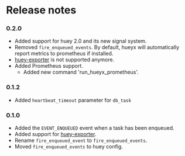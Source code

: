 # Release notes

### 0.2.0
- Added support for huey 2.0 and its new signal system.
- Removed `fire_enqueued_events`. By default, hueyx will automatically report metrics to prometheus if installed.
- [huey-exporter](https://github.com/APGSGA/huey-exporter) is not supported anymore.
- Added Prometheus support.
    - Added new command 'run_hueyx_prometheus'.

### 0.1.2
- Added `heartbeat_timeout` parameter for `db_task`

### 0.1.0

- Added the `EVENT_ENQUEUED` event when a task has been enqueued.
- Added support for [huey-exporter](https://github.com/APGSGA/huey-exporter).
- Rename `fire_enqueued_event` to `fire_enqueued_events`.
- Moved `fire_enqueued_events` to huey config.